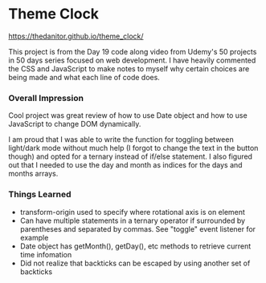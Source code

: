 # Theme Clock

https://thedanitor.github.io/theme_clock/

This project is from the Day 19 code along video from Udemy's 50 projects in 50 days series focused on web development. I have heavily commented the CSS and JavaScript to make notes to myself why certain choices are being made and what each line of code does.

### Overall Impression

Cool project was great review of how to use Date object and how to use JavaScript to change DOM dynamically.

I am proud that I was able to write the function for toggling between light/dark mode without much help (I forgot to change the text in the button though) and opted for a ternary instead of if/else statement. I also figured out that I needed to use the day and month as indices for the days and months arrays.

### Things Learned

* transform-origin used to specify where rotational axis is on element
* Can have multiple statements in a ternary operator if surrounded by parentheses and separated by commas. See "toggle" event listener for example
* Date object has getMonth(), getDay(), etc methods to retrieve current time infomation
* Did not realize that backticks can be escaped by using another set of backticks